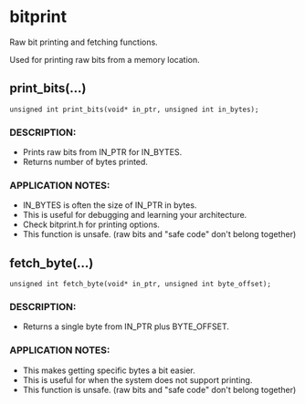 bitprint
========

Raw bit printing and fetching functions.

Used for printing raw bits from a memory location.


print_bits(...)
---------------
	unsigned int print_bits(void* in_ptr, unsigned int in_bytes);

### DESCRIPTION:
* Prints raw bits from IN_PTR for IN_BYTES.
* Returns number of bytes printed.

### APPLICATION NOTES:
* IN_BYTES is often the size of IN_PTR in bytes.
* This is useful for debugging and learning your architecture.
* Check bitprint.h for printing options.
* This function is unsafe. (raw bits and "safe code" don't belong together) 



fetch_byte(...)
---------------
	unsigned int fetch_byte(void* in_ptr, unsigned int byte_offset);

### DESCRIPTION:
* Returns a single byte from IN_PTR plus BYTE_OFFSET.

### APPLICATION NOTES:
* This makes getting specific bytes a bit easier.
* This is useful for when the system does not support printing.
* This function is unsafe. (raw bits and "safe code" don't belong together) 
